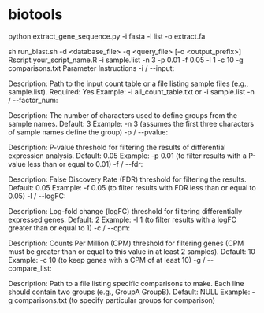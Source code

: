 # biotools

python extract_gene_sequence.py -i fasta -l list -o extract.fa

sh run_blast.sh -d <database_file> -q <query_file> [-o <output_prefix>]
Rscript your_script_name.R -i sample.list -n 3 -p 0.01 -f 0.05 -l 1 -c 10 -g comparisons.txt
Parameter Instructions
-i / --input:

Description: Path to the input count table or a file listing sample files (e.g., sample.list).
Required: Yes
Example: -i all_count_table.txt or -i sample.list
-n / --factor_num:

Description: The number of characters used to define groups from the sample names.
Default: 3
Example: -n 3 (assumes the first three characters of sample names define the group)
-p / --pvalue:

Description: P-value threshold for filtering the results of differential expression analysis.
Default: 0.05
Example: -p 0.01 (to filter results with a P-value less than or equal to 0.01)
-f / --fdr:

Description: False Discovery Rate (FDR) threshold for filtering the results.
Default: 0.05
Example: -f 0.05 (to filter results with FDR less than or equal to 0.05)
-l / --logFC:

Description: Log-fold change (logFC) threshold for filtering differentially expressed genes.
Default: 2
Example: -l 1 (to filter results with a logFC greater than or equal to 1)
-c / --cpm:

Description: Counts Per Million (CPM) threshold for filtering genes (CPM must be greater than or equal to this value in at least 2 samples).
Default: 10
Example: -c 10 (to keep genes with a CPM of at least 10)
-g / --compare_list:

Description: Path to a file listing specific comparisons to make. Each line should contain two groups (e.g., GroupA GroupB).
Default: NULL
Example: -g comparisons.txt (to specify particular groups for comparison)
